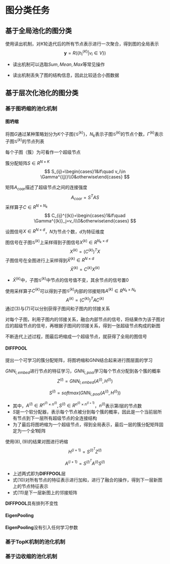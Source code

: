 # 图分类任务

## 基于全局池化的图分类

使用读出机制，对$K$轮迭代后的所有节点表示进行一次聚合，得到图的全局表示
$$
\mathbf{y}=R(\{h_i^{(K)}|v_i \in V\})
$$

* 读出机制可以选取$Sum,Mean,Max$等常见操作

* 读出机制丢失了图的结构信息，因此比较适合小图数据

## 基于层次化池化的图分类

### 基于图坍缩的池化机制

#### 图坍缩

将图$G$通过某种策略划分为$K$个子图$\{\mathcal{G}^{(k)}\}$，$N_k$表示子图$\mathcal{G}^{(k)}$的节点个数，$\Gamma^{(k)}$表示子图$\mathcal{G}^{(k)}$的节点列表

每个子图（簇）为可看作一个超级节点

簇分配矩阵$S \in R^{N\times K}$
$$
S_{ij}=\begin{cases}1&if\quad v_i\in \Gamma^{(j)}\\0&otherwise\end{cases}
$$

矩阵$A_{coar}$描述了超级节点之间的连接强度
$$
A_{coar}=S^TAS
$$
采样算子$C\in R^{N\times N_k}$
$$
C_{ij}^{(k)}=\begin{cases}1&if\quad \Gamma^{(k)}_j=v_i\\0&otherwise\end{cases}
$$

设图信号$X\in R^{N\times d}$，$N$为节点个数，$d$为特征维度

图信号在子图$\mathcal{G}^{(k)}$上采样得到子图信号$X^{(k)}\in R^{N_k\times d}$
$$
X^{(k)}=(C^{(k)})^TX
$$
子图信号在全图进行上采样得到$\bar{X}^{(k)}\in R^{N\times d}$
$$
\bar{X}^{(k)}=C^{(k)}X^{(k)}
$$

* $\bar{X}^{(k)}$中，子图$\mathcal{G}^{(k)}$中节点的信号值不变，其余节点的信号置$0$

使用采样算子$C^{(k)}$可以得到子图$\mathcal{G}^{(k)}$内部的邻接矩阵$A^{(k)}\in R^{N_k\times N_k}$
$$
A^{(k)}=(C^{(k)})^TAC^{(k)}
$$
通过$(3)$与$(7)$可以分别获得子图间和子图内的邻接关系

对每个子图，利用子图内的邻接关系，融合内部节点的信号，将结果作为该子图对应的超级节点的信号，再根据子图间的邻接关系，得到一张超级节点构成的新图

不断迭代上述过程，图最后坍缩成一个超级节点，就获得了全局的图信号



#### DIFFPOOL

提出一个可学习的簇分配矩阵，将图坍缩和GNN结合起来进行图层面的学习

$GNN_{l,embed}$进行节点的特征学习，$GNN_{l,pool}$学习每个节点分配到各个簇的概率
$$
Z^{(l)}=GNN_{l,embed}(A^{(l)},H^{(l)})
$$

$$
S^{(l)}=softmax(GNN_{l,pool}(A^{(l)},H^{(l)}))
$$

* 其中，$A^{(l)}\in R^{n^{(l)}\times n^{(l)}},S^{(l)}\in R^{n^{(l)}\times n^{(l+1)}}$，$n^{(l)}$表示第$l$层的节点数
* $S$是一个软分配器，表示每个节点被分到每个簇的概率，因此是一个当前层所有节点到下一层所有超级节点的全连接结构
* 为了最后将图坍缩为一个超级节点，得到全局表示，最后一层的簇分配矩阵固定为一个全$\mathbf{1}$矩阵

使用$(8),(9)$的结果对图进行坍缩
$$
H^{(l+1)}=S^{(l)^T}Z^{(l)}
$$

$$
A^{(l+1)}=S^{(l)^T}A^{(l)}S^{(l)}
$$

* 上述两式即为**DIFFPOOL**层
* 式$(10)$对所有节点的特征表示进行加和，进行了融合的操作，得到下一层新图上的节点特征表示
* 式$(11)$是下一层新图上的邻接矩阵

**DIFFPOOL**具有排列不变性



#### EigenPooling

**EigenPooling**没有引入任何学习参数

### 基于TopK机制的池化机制



### 基于边收缩的池化机制





